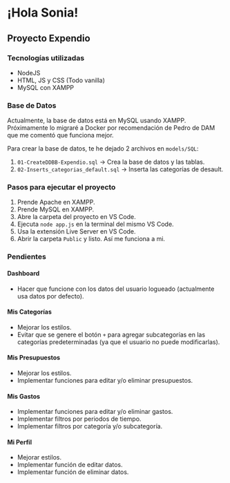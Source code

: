 # ¡Hola Sonia!

## Proyecto Expendio

### Tecnologías utilizadas

- NodeJS
- HTML, JS y CSS (Todo vanilla)
- MySQL con XAMPP

### Base de Datos

Actualmente, la base de datos está en MySQL usando XAMPP. Próximamente lo migraré a Docker por recomendación de Pedro de DAM que me comentó que funciona mejor.

Para crear la base de datos, te he dejado 2 archivos en `models/SQL`:

1. `01-CreateDDBB-Expendio.sql` → Crea la base de datos y las tablas.
2. `02-Inserts_categorias_default.sql` → Inserta las categorías de desault.

### Pasos para ejecutar el proyecto

1. Prende Apache en XAMPP.
2. Prende MySQL en XAMPP.
3. Abre la carpeta del proyecto en VS Code.
4. Ejecuta `node app.js` en la terminal del mismo VS Code.
5. Usa la extensión Live Server en VS Code.
6. Abrir la carpeta `Public` y listo. Así me funciona a mi.

### Pendientes

#### Dashboard

- Hacer que funcione con los datos del usuario logueado (actualmente usa datos por defecto).

#### Mis Categorías

- Mejorar los estilos.
- Evitar que se genere el botón `+` para agregar subcategorías en las categorías predeterminadas (ya que el usuario no puede modificarlas).

#### Mis Presupuestos

- Mejorar los estilos.
- Implementar funciones para editar y/o eliminar presupuestos.

#### Mis Gastos

- Implementar funciones para editar y/o eliminar gastos.
- Implementar filtros por periodos de tiempo.
- Implementar filtros por categoría y/o subcategoría.

#### Mi Perfil

- Mejorar estilos.
- Implementar función de editar datos.
- Implementar función de eliminar datos.
